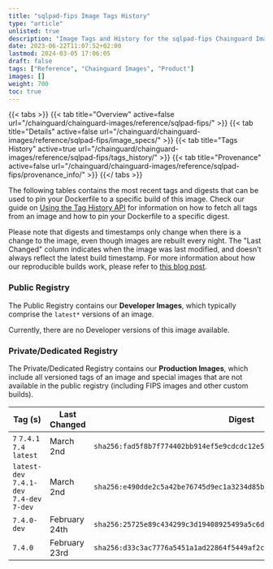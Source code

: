 ```yaml
---
title: "sqlpad-fips Image Tags History"
type: "article"
unlisted: true
description: "Image Tags and History for the sqlpad-fips Chainguard Image"
date: 2023-06-22T11:07:52+02:00
lastmod: 2024-03-05 17:06:05
draft: false
tags: ["Reference", "Chainguard Images", "Product"]
images: []
weight: 700
toc: true
---
```


{{< tabs >}}
{{< tab title="Overview" active=false url="/chainguard/chainguard-images/reference/sqlpad-fips/" >}}
{{< tab title="Details" active=false url="/chainguard/chainguard-images/reference/sqlpad-fips/image_specs/" >}}
{{< tab title="Tags History" active=true url="/chainguard/chainguard-images/reference/sqlpad-fips/tags_history/" >}}
{{< tab title="Provenance" active=false url="/chainguard/chainguard-images/reference/sqlpad-fips/provenance_info/" >}}
{{</ tabs >}}

The following tables contains the most recent tags and digests that can be used to pin your Dockerfile to a specific build of this image. Check our guide on [Using the Tag History API](/chainguard/chainguard-images/using-the-tag-history-api/) for information on how to fetch all tags from an image and how to pin your Dockerfile to a specific digest.

Please note that digests and timestamps only change when there is a change to the image, even though images are rebuilt every night. The "Last Changed" column indicates when the image was last modified, and doesn't always reflect the latest build timestamp. For more information about how our reproducible builds work, please refer to [this blog post](https://www.chainguard.dev/unchained/reproducing-chainguards-reproducible-image-builds).

### Public Registry
The Public Registry contains our **Developer Images**, which typically comprise the `latest*` versions of an image.

Currently, there are no Developer versions of this image available.

### Private/Dedicated Registry
The Private/Dedicated Registry contains our **Production Images**, which include all versioned tags of an image and special images that are not available in the public registry (including FIPS images and other custom builds).

| Tag (s)                                     | Last Changed  | Digest                                                                    |
|---------------------------------------------|---------------|---------------------------------------------------------------------------|
|  `7` `7.4.1` `7.4` `latest`                 | March 2nd     | `sha256:fad5f8b7f774402bb914ef5e9cdcdc12e5f6c06b797db308fb042f5e5114b747` |
|  `latest-dev` `7.4.1-dev` `7.4-dev` `7-dev` | March 2nd     | `sha256:e490dde2c5a42be76745d9ec1a3234d85b37105c370d04b88d886d5cea28553e` |
|  `7.4.0-dev`                                | February 24th | `sha256:25725e89c434299c3d19408925499a5c6d08f42f00df716ff9428a011fd95ca5` |
|  `7.4.0`                                    | February 23rd | `sha256:d33c3ac7776a5451a1ad22864f5449af2ccbdc2e95f5c3021545ce0032fdc4ed` |

